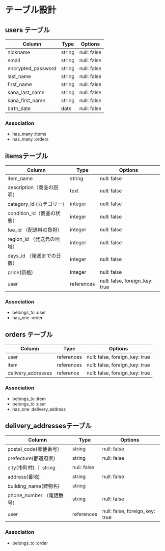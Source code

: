 # テーブル設計

## users テーブル

| Column             | Type   | Options     |
| ------------------ | ------ | ----------- |
| nickname           | string | null: false |
| email              | string | null: false |
| encrypted_password | string | null: false |
| last_name          | string | null: false |
| first_name         | string | null: false |
| kana_last_name     | string | null: false |
| kana_first_name    | string | null: false |
| birth_date         | date   | null: false |


### Association

- has_many :items
- has_many :orders


##  itemsテーブル

| Column                  | Type       | Options                       |
| ----------------------- | ---------- | ----------------------------- |
| item_name               | string     | null: false                   |
| description（商品の説明） | text       | null: false                   |
| category_id  (カテゴリー) | integer    | null: false                   |
| condition_id（商品の状態）| integer    | null: false                   |
| fee_id    （配送料の負担） | integer    | null: false                   |
| region_id （発送元の地域） | integer    | null: false                   |
| days_id （発送までの日数） | integer    | null: false                   |
| price(価格)              | integer    | null: false                   |
| user                    | references | null: false, foreign_key: true|


### Association

- belongs_to :user
- has_one :order

## orders テーブル

| Column | Type       | Options                        |
| ------ | ---------- | ------------------------------ |
| user   | references | null: false, foreign_key: true |
| item   | references | null: false, foreign_key: true |
| delivery_addresses | reference | null: false, foreign_key: true |

### Association

- belongs_to :item
- belongs_to :user
- has_one :delivery_address

##  delivery_addressesテーブル

| Column                | Type   | Options     |
| --------------------- | -----  | ----------- |
| postal_code(郵便番号)  | string | null: false |
| prefecture(都道府県)   | string | null: false |
| city(市町村)           ｜ string| null: false |
| address(番地)          | string | null: false |
| building_name(建物名)  | string |             |
| phone_number （電話番号）| string | null: false |
| user   | references | null: false, foreign_key: true |

### Association

- belongs_to :order
